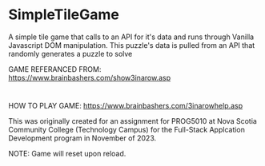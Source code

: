 # SimpleTileGame
A simple tile game that calls to an API for it's data and runs through Vanilla Javascript DOM manipulation.
This puzzle's data is pulled from an API that randomly generates a puzzle to solve

GAME REFERANCED FROM: https://www.brainbashers.com/show3inarow.asp
#
HOW TO PLAY GAME: https://www.brainbashers.com/3inarowhelp.asp

This was originally created for an assignment for PROG5010 at Nova Scotia Community College (Technology Campus) for the Full-Stack Applcation Development program in November of 2023.

NOTE: Game will reset upon reload.
